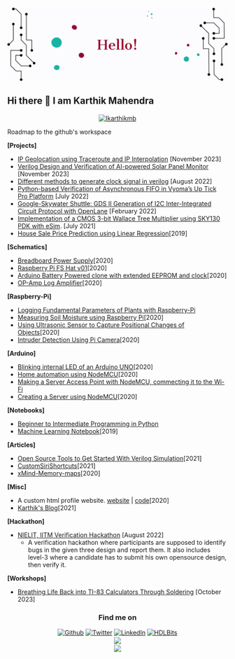 ![electron](https://raw.githubusercontent.com/Ikarthikmb/ikarthikmb/main/media/hello_awesome.gif)

## Hi there 👋 I am Karthik Mahendra

<!--
**Ikarthikmb/ikarthikmb** is a ✨ _special_ ✨ repository because its `README.md` (this file) appears on your GitHub profile.

Here are some ideas to get you started:


- 🔭 I’m currently working on ...
- 🌱 I’m currently learning cell design with Magic
- 👯 I’m looking to collaborate on open-source ASIC design projects
- 🤔 I’m looking for help with ...
- 💬 Ask me about ...
- 📫 How to reach me: ...
- 😄 Pronouns: ...
- ⚡ Fun fact: ...
-->

<p align = "center">
  
  
  <a href="https://github.com/Ikarthikmb/github-readme-streak-stats" title="Go to Source">
<img align="center" width=396 src="https://github-readme-streak-stats.herokuapp.com/?user=Ikarthikmb&theme=light&border=e0e0e0&hide_border=false" alt="Ikarthikmb" />
</a>

</p>

Roadmap to the github's workspace

**[Projects]**

* [IP Geolocation using Traceroute and IP Interpolation](https://github.com/Ikarthikmb/ip-geolocation-2023/blob/main/ECE463_547_Final_Report_Geolocation.pdf) [November 2023]
* [Verilog Design and Verification of AI-powered Solar Panel Monitor](https://github.com/Ikarthikmb/ai_solar_panel_monitor) [November 2023]
* [Different methods to generate clock signal in verilog](https://github.com/Ikarthikmb/VerilogClocks) [August 2022]
* [Python-based Verification of Asynchronous FIFO in Vyoma’s Up Tick Pro
  Platform](https://github.com/vyomasystems-lab/challenges-Ikarthikmb/tree/master/level3_design) [July 2022]
* [Google-Skywater Shuttle: GDS II Generation of I2C Inter-Integrated Circuit Protocol with
  OpenLane](https://github.com/Ikarthikmb/i2c_ctrl2202) [February 2022]
* [Implementation of a CMOS 3-bit Wallace Tree Multiplier using SKY130 PDK with
  eSim](https://ikarthikmb.github.io/wallace-tree/). [July 2021]
* [House Sale Price Prediction using Linear Regression](https://github.com/Ikarthikmb/Machine-Learning-Notebook/blob/master/Project2.ipynb)[2019]


**[Schematics]**

* [Breadboard Power Supply](https://github.com/Ikarthikmb/Circuit-Designs#1-breadboard-power-supply)[2020]
* [Raspberry Pi FS Hat v01](https://github.com/Ikarthikmb/Circuit-Designs#2-raspberry-pi-fs-hat-v01)[2020]
* [Arduino Battery Powered clone with extended EEPROM and clock](https://github.com/Ikarthikmb/Circuit-Designs#5-project-bacee)[2020]
* [OP-Amp Log Amplifier](https://github.com/Ikarthikmb/Circuit-Designs#6-op-amp-log-amplifier)[2020]


**[Raspberry-Pi]**

* [Logging Fundamental Parameters of Plants with Raspberry-Pi](https://github.com/Ikarthikmb/gardener-groot)
* [Measuring Soil Moisture using Raspberry Pi](https://github.com/Ikarthikmb/Hardware-Programming/tree/master/RaspberryPi#1-measuring-soil-moisture-using-raspberry-pi)[2020]
* [Using Ultrasonic Sensor to Capture Positional Changes of Objects](https://github.com/Ikarthikmb/Hardware-Programming/tree/master/RaspberryPi#2-using-ultrasonic-sensor-to-capture-positional-changes-of-objects)[2020]
* [Intruder Detection Using Pi Camera](https://github.com/Ikarthikmb/Hardware-Programming/tree/master/RaspberryPi#3-intruder-detection-using-pi-camera)[2020]


**[Arduino]**

* [Blinking internal LED of an Arduino UNO](https://github.com/Ikarthikmb/Hardware-Programming/tree/master/Arduino-repo#1-blinking-internal-led-of-an-arduino-uno)[2020]
* [Home automation using NodeMCU](https://github.com/Ikarthikmb/Hardware-Programming/tree/master/Arduino-repo#getting-started-with-arduino)[2020]
* [Making a Server Access Point with NodeMCU, commecting it to the Wi-Fi](https://github.com/Ikarthikmb/Hardware-Programming/tree/master/Arduino-repo#getting-started-with-arduino)
* [Creating a Server using NodeMCU](https://github.com/Ikarthikmb/Hardware-Programming/tree/master/Arduino-repo#getting-started-with-arduino)[2020]


**[Notebooks]**
* [Beginner to Intermediate Programming in Python](https://github.com/Ikarthikmb/Python-Programming)
* [Machine Learning Notebook](https://github.com/Ikarthikmb/Machine-Learning-Notebook)[2019]


**[Articles]**

* [Open Source Tools to Get Started With Verilog Simulation](https://github.com/Ikarthikmb/VerilogFod)[2021]
* [CustomSiriShortcuts](https://ikarthikmb.github.io/CustomSiriShortcuts/)[2021]
* [xMind-Memory-maps](https://ikarthikmb.github.io/Memory_Maps-xMind/)[2020]


**[Misc]**

* A custom html profile website. [website](https://ikarthikmb.github.io/home-page/) | [code](https://github.com/Ikarthikmb/home-page)[2020]
* [Karthik's Blog](https://ikarthikmb.github.io/)[2021]

**[Hackathon]**

* [NIELIT, IITM Verification Hackathon](https://github.com/vyomasystems-lab/challenges-Ikarthikmb) [August 2022]
    * A verification hackathon where participants are supposed to identify bugs in the given three design and report
      them. It also includes level-3 where a candidate has to submit his own opensource design, then verify it.


**[Workshops]**

* [Breathing Life Back into TI-83 Calculators Through Soldering](https://ikarthikmb.github.io/posts/2023/10/27/ti83-soldering-project-pnw-ieee.html) [October 2023]



</p>
<h3 align="center">Find me on</h3>
<p align="center"><a 
href="https://github.com/Ikarthikmb" target="_blank"><img alt="Github" 
src="https://img.shields.io/badge/GitHub-%2312100E.svg?&style=for-the-badge&logo=Github&logoColor=white" /></a> <a 
href="https://twitter.com/qrthik" target="_blank"><img alt="Twitter" 
src="https://img.shields.io/badge/twitter-%2312100E.svg?&style=for-the-badge&logo=twitter&logoColor=blue" /></a> <a 
href="https://www.linkedin.com/in/karthik-mb" target="_blank"><img alt="LinkedIn" 
src="https://img.shields.io/badge/linkedin-%2312100E.svg?&style=for-the-badge&logo=linkedin&logoColor=blue" /></a> <a
href="https://hdlbits.01xz.net/wiki/Special:VlgStats/94686AE808000EB" target="_blank"><img alt="HDLBits" 
src="https://hdlbits.01xz.net/images/logo270.png" width=90 height=30 /></a> <br>

 
 <!--
 <a 
href="https://medium.com/@karthik-mahendra" target="_blank"><img alt="Medium" 
src="https://img.shields.io/badge/medium-%2312100E.svg?&style=for-the-badge&logo=medium&logoColor=white" /></a><br>
<a 
href="https://stackoverflow.com/users/14122375/hamiltonpharmd" target="_blank"><img alt="StackOverflow" 
src="https://stackoverflow-badge.vercel.app/?userID=14122375" /></a> 
</p>
-->
  
  <a href="https://github.com/Ikarthikmb/github-readme-stats">
<img width=325 align="center" src="https://github-readme-stats.vercel.app/api/top-langs/?username=Ikarthikmb&hide=css,jupyter&title_color=fffff&text_color=054515&icon_color=61dafb&bg_color=ffffff&langs_count=8&layout=compact&border_color=9f9ea3&hide_border=false" />
</a> <br>
  
<a href="https://github.com/Ikarthikmb/github-readme-stats" title="Go to Source">
<img align="center" width=396 src="https://github-readme-stats.vercel.app/api?username=Ikarthikmb&show_icons=true&theme=light&border_color=e0e0e0&hide_border=false" />
</a>
   </p>
